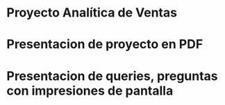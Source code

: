 # Proyecto Analítica de Ventas
# Presentacion de proyecto en PDF
# Presentacion de queries, preguntas con impresiones de pantalla